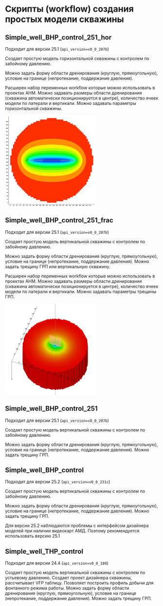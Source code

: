 # Скрипты (workflow) создания простых модели скважины


## Simple_well_BHP_control_251_hor

Подходит для версии 25.1 (`api_version=v0_0_207b`)

Создает простую модель горизонтальной скважины с контролем по забойному давлению. 
 
Можно задать форму области дренирования (круглую, прямоугольную), условие на границе (непротекание, поддержание давления).  

Расширен набор переменных workflow которые можно использовать в проектах AHM. Можно задавать размеры области дренирования (скважина автоматически позиционируется в центре), количество ячеек модели по латерали и вертикали. Можно задавать параметры горизонтальной скважины.

<img src="hor.png" alt="horizontal well image" width="300" height="300">

## Simple_well_BHP_control_251_frac

Подходит для версии 25.1 (`api_version=v0_0_207b`)

Создает простую модель вертикальной скважины с контролем по забойному давлению. 
 
Можно задать форму области дренирования (круглую, прямоугольную), условие на границе (непротекание, поддержание давления). Можно задать трещину ГРП или вертикальную скважину. 

Расширен набор переменных workflow которые можно использовать в проектах AHM. Можно задавать размеры области дренирования (скважина автоматически позиционируется в центре), количество ячеек модели по латерали и вертикали. Можно задавать параметры трещины ГРП.

<img src="frac.png" alt="horizontal well image" width="300" height="300">

## Simple_well_BHP_control_251

Подходит для версии 25.1 (`api_version=v0_0_207b`)

Создает простую модель вертикальной скважины с контролем по забойному давлению. 
 
Можно задать форму области дренирования (круглую, прямоугольную), условие на границе (непротекание, поддержание давления). Можно задать трещину ГРП.
 

## Simple_well_BHP_control

Подходит для версии 25.2 (`api_version=v0_0_231c`)

Создает простую модель вертикальной скважины с контролем по забойному давлению. 
 
Можно задать форму области дренирования (круглую, прямоугольную), условие на границе (непротекание, поддержание давления). Можно задать трещину ГРП.

Для версии 25.2 наблюдаются проблемы с интерфейсом дизайнера моделей при наличии видеокарт АМД. Поэтому рекомендуется использовать версию 25.1 

## Simple_well_THP_control

Подходит для версии 24.4 (`api_version=v0_0_180`)

Создает простую модель вертикальной скважины с контролем по устьевому давлению. Создает проект дизайнера скважины, рассчитывает VFP таблицу. Позволяет построить профиль добычи для фонтанного режима работы. 
Можно задать форму области дренирования (круглую, прямоугольную), условие на границе (непротекание, поддержание давления). Можно задать трещину ГРП.

